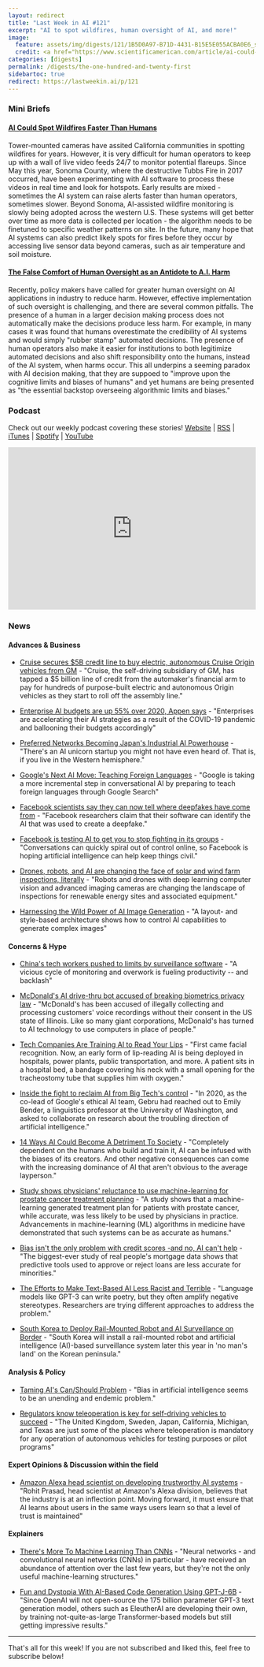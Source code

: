 ```yaml
---
layout: redirect
title: "Last Week in AI #121"
excerpt: "AI to spot wildfires, human oversight of AI, and more!"
image: 
  feature: assets/img/digests/121/1B5D0A97-B71D-4431-B15E5E055ACBA0E6_source.jpg
  credit: <a href="https://www.scientificamerican.com/article/ai-could-spot-wildfires-faster-than-humans/"> George Rose via Getty Images </a>
categories: [digests]
permalink: /digests/the-one-hundred-and-twenty-first
sidebartoc: true
redirect: https://lastweekin.ai/p/121
---
```


### Mini Briefs

#### [AI Could Spot Wildfires Faster Than Humans](https://www.scientificamerican.com/article/ai-could-spot-wildfires-faster-than-humans/)
Tower-mounted cameras have assited California communities in spotting wildfires for years.
However, it is very difficult for human operators to keep up with a wall of live video feeds 24/7 to monitor potential flareups.
Since May this year, Sonoma County, where the destructive Tubbs Fire in 2017 occurred, have been experimenting with AI software to process these videos in real time and look for hotspots.
Early results are mixed - sometimes the AI system can raise alerts faster than human operators, sometimes slower.
Beyond Sonoma, AI-assisted wildfire monitoring is slowly being adopted across the western U.S.
These systems will get better over time as more data is collected per location - the algorithm needs to be finetuned to specific weather patterns on site.
In the future, many hope that AI systems can also predict likely spots for fires before they occur by accessing live sensor data beyond cameras, such as air temperature and soil moisture.

#### [The False Comfort of Human Oversight as an Antidote to A.I. Harm](https://slate.com/technology/2021/06/human-oversight-artificial-intelligence-laws.html)
Recently, policy makers have called for greater human oversight on AI applications in industry to reduce harm.
However, effective implementation of such oversight is challenging, and there are several common pitfalls.
The presence of a human in a larger decision making process does not automatically make the decisions produce less harm.
For example, in many cases it was found that humans overestimate the credibility of AI systems and would simply "rubber stamp" automated decisions.
The presence of human operators also make it easier for institutions to both legitimize automated decisions and also shift responsibility onto the humans, instead of the AI system, when harms occur.
This all underpins a seeming paradox with AI decision making, that they are suppoed to "improve upon the cognitive limits and biases of humans" and yet humans are being presented as "the essential backstop overseeing algorithmic limits and biases."

### Podcast

Check out our weekly podcast covering these stories!
[Website](https://aitalk.podbean.com) \|
[RSS](https://feed.podbean.com/aitalk/feed.xml) \| 
[iTunes](https://podcasts.apple.com/us/podcast/lets-talk-ai/id1502782720) \|
[Spotify](https://open.spotify.com/show/17HiNdxcoKJLLNibIAyUch) \| 
[YouTube](https://www.youtube.com/channel/UCKARTq-t5SPMzwtft8FWwnA)
<iframe title="Let's Talk AI" id="multi_iframe" class="podcast_embed"
 src="https://www.podbean.com/media/player/multi?playlist=http%3A%2F%2Fplaylist.podbean.com%2F7703921%2Fplaylist_multi.xml&vjs=1&kdsowie31j4k1jlf913=4975ccdd28d39e38bf5a1ccaf0c6ca4337fa996b&size=430&skin=9&episode_list_bg=%23ffffff&bg_left=%23000000&bg_mid=%230c5056&bg_right=%232a1844&podcast_title_color=%23c4c4c4&episode_title_color=%23ffffff&auto=0&share=1&fonts=Helvetica&download=0&rtl=0&show_playlist_recent_number=10&pbad=1" 
 scrolling="yes" allowfullscreen="" width="100%" height="330" frameborder="0"></iframe>

### News
#### Advances & Business

* [Cruise secures $5B credit line to buy electric, autonomous Cruise Origin vehicles from GM](https://techcrunch.com/2021/06/15/cruise-secures-5b-credit-line-to-buy-electric-autonomous-cruise-origin-vehicles-from-gm/) - "Cruise, the self-driving subsidiary of GM, has tapped a $5 billion line of credit from the automaker's financial arm to pay for hundreds of purpose-built electric and autonomous Origin vehicles as they start to roll off the assembly line."

* [Enterprise AI budgets are up 55% over 2020, Appen says](https://venturebeat.com/2021/06/15/enterprise-ai-budgets-up-55-percent-over-2020-appen-says/) - "Enterprises are accelerating their AI strategies as a result of the COVID-19 pandemic and ballooning their budgets accordingly"

* [Preferred Networks Becoming Japan's Industrial AI Powerhouse](https://www.nextplatform.com/2021/06/17/preferred-networks-becoming-japans-industrial-ai-powerhouse/) - "There's an AI unicorn startup you might not have even heard of. That is, if you live in the Western hemisphere."

* [Google's Next AI Move: Teaching Foreign Languages](https://www.theinformation.com/articles/googles-next-ai-move-teaching-foreign-languages) - "Google is taking a more incremental step in conversational AI by preparing to teach foreign languages through Google Search"

* [Facebook scientists say they can now tell where deepfakes have come from](https://www.cnbc.com/2021/06/16/facebook-scientists-say-they-can-tell-where-deepfakes-come-from.html) - "Facebook researchers claim that their software can identify the AI that was used to create a deepfake."

* [Facebook is testing AI to get you to stop fighting in its groups](https://www.cnn.com/2021/06/16/tech/facebook-ai-conflict-moderation-groups/index.html) - "Conversations can quickly spiral out of control online, so Facebook is hoping artificial intelligence can help keep things civil."

* [Drones, robots, and AI are changing the face of solar and wind farm inspections, literally](https://pv-magazine-usa.com/2021/06/17/drones-robots-and-ai-are-changing-the-face-of-solar-and-wind-farm-inspections-literally/) - "Robots and drones with deep learning computer vision and advanced imaging cameras are changing the landscape of inspections for renewable energy sites and associated equipment."

* [Harnessing the Wild Power of AI Image Generation](https://spectrum.ieee.org/tech-talk/artificial-intelligence/machine-learning/harnessing-the-wild-power-of-ai-image-generation?mc_cid=b2dda2b9fa&mc_eid=4336df8131) - "A layout- and style-based architecture shows how to control AI capabilities to generate complex images"

#### Concerns & Hype

* [China's tech workers pushed to limits by surveillance software](https://asia.nikkei.com/Spotlight/The-Big-Story/China-s-tech-workers-pushed-to-limits-by-surveillance-software) - "A vicious cycle of monitoring and overwork is fueling productivity -- and backlash"

* [McDonald's AI drive-thru bot accused of breaking biometrics privacy law](https://www.theregister.com/2021/06/10/mcdonalds_ai_lawsuit/) - "McDonald's has been accused of illegally collecting and processing customers' voice recordings without their consent in the US state of Illinois. Like so many giant corporations, McDonald's has turned to AI technology to use computers in place of people."

* [Tech Companies Are Training AI to Read Your Lips](https://www.vice.com/en/article/bvzvdw/tech-companies-are-training-ai-to-read-your-lips) - "First came facial recognition. Now, an early form of lip-reading AI is being deployed in hospitals, power plants, public transportation, and more. A patient sits in a hospital bed, a bandage covering his neck with a small opening for the tracheostomy tube that supplies him with oxygen."

* [Inside the fight to reclaim AI from Big Tech's control](https://www.technologyreview.com/2021/06/14/1026148/ai-big-tech-timnit-gebru-paper-ethics/) - "In 2020, as the co-lead of Google's ethical AI team, Gebru had reached out to Emily Bender, a linguistics professor at the University of Washington, and asked to collaborate on research about the troubling direction of artificial intelligence."

* [14 Ways AI Could Become A Detriment To Society](https://www.forbes.com/sites/forbestechcouncil/2021/06/14/14-ways-ai-could-become-a-detriment-to-society/) - "Completely dependent on the humans who build and train it, AI can be infused with the biases of its creators. And other negative consequences can come with the increasing dominance of AI that aren't obvious to the average layperson."

* [Study shows physicians' reluctance to use machine-learning for prostate cancer treatment planning](https://hospitalhealthcare.com/clinical/radiology-and-imaging/physicians-reluctant-to-use-machine-learning-algorithms-for-treatment-planning-in-prostate-cancer/) - "A study shows that a machine-learning generated treatment plan for patients with prostate cancer, while accurate, was less likely to be used by physicians in practice. Advancements in machine-learning (ML) algorithms in medicine have demonstrated that such systems can be as accurate as humans."

* [Bias isn't the only problem with credit scores -and no, AI can't help](https://www.technologyreview.com/2021/06/17/1026519/racial-bias-noisy-data-credit-scores-mortgage-loans-fairness-machine-learning/#Echobox=1623924693) - "The biggest-ever study of real people's mortgage data shows that predictive tools used to approve or reject loans are less accurate for minorities."

* [The Efforts to Make Text-Based AI Less Racist and Terrible](https://www.wired.com/story/efforts-make-text-ai-less-racist-terrible/) - "Language models like GPT-3 can write poetry, but they often amplify negative stereotypes. Researchers are trying different approaches to address the problem."

* [South Korea to Deploy Rail-Mounted Robot and AI Surveillance on Border](https://www.thedefensepost.com/2021/06/17/south-korea-robot-ai-surveillance-border/) - "South Korea will install a rail-mounted robot and artificial intelligence (AI)-based surveillance system later this year in 'no man's land' on the Korean peninsula."

#### Analysis & Policy

* [Taming AI's Can/Should Problem](https://sloanreview.mit.edu/article/taming-ais-can-should-problem/) - "Bias in artificial intelligence seems to be an unending and endemic problem."

* [Regulators know teleoperation is key for self-driving vehicles to succeed](https://venturebeat.com/2021/06/17/regulators-know-teleoperation-is-a-must-have-for-self-driving-vehicles-to-succeed/) - "The United Kingdom, Sweden, Japan, California, Michigan, and Texas are just some of the places where teleoperation is mandatory for any operation of autonomous vehicles for testing purposes or pilot programs"

#### Expert Opinions & Discussion within the field

* [Amazon Alexa head scientist on developing trustworthy AI systems](https://venturebeat.com/2021/06/16/amazon-alexa-head-scientist-on-developing-trustworthy-ai-systems/) - "Rohit Prasad, head scientist at Amazon's Alexa division, believes that the industry is at an inflection point. Moving forward, it must ensure that AI learns about users in the same ways users learn so that a level of trust is maintained"

#### Explainers

* [There's More To Machine Learning Than CNNs](https://semiengineering.com/theres-more-to-machine-learning-than-cnns/) - "Neural networks - and convolutional neural networks (CNNs) in particular - have received an abundance of attention over the last few years, but they're not the only useful machine-learning structures."

* [Fun and Dystopia With AI-Based Code Generation Using GPT-J-6B](https://minimaxir.com/2021/06/gpt-j-6b/) - "Since OpenAI will not open-source the 175 billion parameter GPT-3 text generation model, others such as EleutherAI are developing their own, by training not-quite-as-large Transformer-based models but still getting impressive results."

<hr>

That's all for this week! If you are not subscribed and liked this, feel free to subscribe below!
